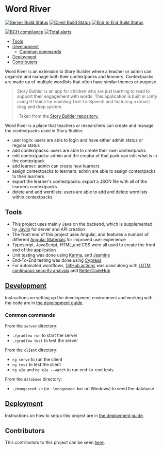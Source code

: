 # Word River <!-- omit in toc -->

[![Server Build Status](../../actions/workflows/server.yml/badge.svg)](../../actions/workflows/server.yml)
[![Client Build Status](../../actions/workflows/client.yaml/badge.svg)](../../actions/workflows/client.yaml)
[![End to End Build Status](../../actions/workflows/e2e.yaml/badge.svg)](../../actions/workflows/e2e.yaml)

[![BCH compliance](https://bettercodehub.com/edge/badge/UMM-CSci-3601-S21/it-3-thespicegirls?branch=main)](https://bettercodehub.com/)
[![Total alerts](https://img.shields.io/lgtm/alerts/g/UMM-CSci-3601-S21/it-3-thespicegirls.svg?logo=lgtm&logoWidth=18)](https://lgtm.com/projects/g/UMM-CSci-3601-S21/it-3-thespicegirls/alerts/)

- [Tools](#tools)
- [Development](#development)
  - [Common commands](#common-commands)
- [Deployment](#deployment)
- [Contributors](#contributors)

Word River is an extension to Story Builder where a teacher or admin can organize and manage both their contextpacks and learners. Contextpacks are made up of multiple wordlists that often have similar themes or purpose.
>Story Builder is an app for children who are just learning to read to support their engagement with words. This application is built in Unity using RTVoice for enabling Text-To-Speech and featuring a robust drag and drop system.
>
>-Taken from the [Story Builder repository.](https://github.com/kidstech/story-builder)

Word River is a place that teachers or researchers can create and manage the contextpacks used in Story Builder.

 - user login: users are able to login and have either admin status or regular status
 - add contextpacks: users are able to create their own contextpacks
 - edit contextpacks: admin and the creator of that pack can edit what is in the contextpack
 - add learner: admin can create new learners
 - assign contextpacks to learners: admin are able to assign contextpacks to their learners
 - export the learner's contextpacks: export a JSON file with all of the learners contextpacks
 - delete and add wordlists: users are able to add and delete wordlists within contextpacks

## Tools

- This project uses mainly Java on the backend, which is supplemented by [Javlin](https://javalin.io/) for server and API creation 
- The front end of this project uses Angular, and features a number of different [Angular Materials](https://material.angular.io/) for improved user experience
- Typescript, JavaScript, HTML,and CSS were all used to create the front end of the application
- Unit testing was done using [Karma](https://karma-runner.github.io/latest/index.html), and [Jasmine](https://jasmine.github.io/)
- End-To-End testing was done using [Cypress](https://www.cypress.io/)
- For automated wordflows, [GitHub actions](https://github.com/features/actions) was used along with [LGTM continuous security analysis](https://lgtm.com/) and [BetterCodeHub](https://bettercodehub.com/)

## [Development](DEVELOPMENT.md)

Instructions on setting up the development environment and working with the code are in [the development guide](DEVELOPMENT.md).

### Common commands

From the `server` directory:

- `./gradlew run` to start the server
- `./gradlew test` to test the server

From the `client` directory:

- `ng serve` to run the client
- `ng test` to test the client
- `ng e2e` and `ng e2e --watch` to run end-to-end tests

From the `database` directory:

- `./mongoseed.sh` (or `.\mongoseed.bat` on Windows) to seed the database

## [Deployment](DEPLOYMENT.md)

Instructions on how to setup this project are in [the deployment guide](DEPLOYMENT.md).

## Contributors

This contributors to this project can be seen [here](../../graphs/contributors).
